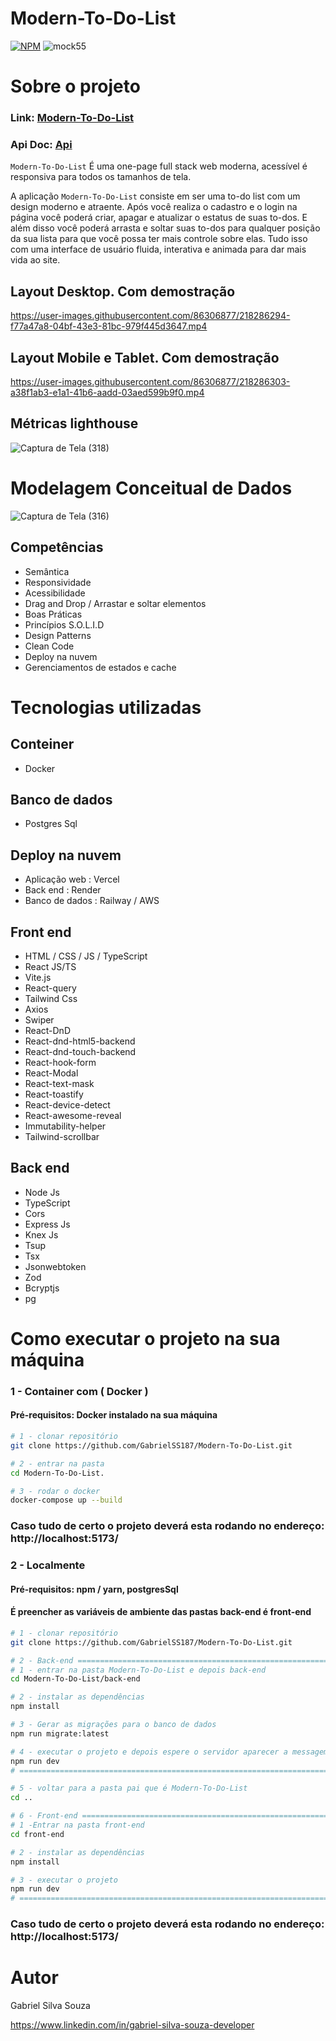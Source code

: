 # Modern-To-Do-List
[![NPM](https://img.shields.io/npm/l/react)](https://github.com/GabrielSS187/Modern-To-Do-List/blob/main/LICENSE) 
![mock55](https://user-images.githubusercontent.com/86306877/218285011-21bc84f5-97c1-49b0-9ea9-c65bf77ae696.png)

# Sobre o projeto

### Link: [Modern-To-Do-List](https://ng-transactions-system.vercel.app/)
### Api Doc: [Api]()

``Modern-To-Do-List`` É uma one-page full stack web moderna, acessível é responsiva para todos os tamanhos de tela.

A aplicação ``Modern-To-Do-List`` consiste em ser uma to-do list com um design moderno e atraente.
Após você realiza o cadastro e o login na página você poderá criar, apagar e atualizar o estatus
de suas to-dos. E além disso você poderá arrasta e soltar suas to-dos para qualquer posição da sua lista para que 
você possa ter mais controle sobre elas. Tudo isso com uma interface de usuário fluida, interativa
e animada para dar mais vida ao site.

## Layout Desktop. Com demostração
https://user-images.githubusercontent.com/86306877/218286294-f77a47a8-04bf-43e3-81bc-979f445d3647.mp4

## Layout Mobile e Tablet. Com demostração
https://user-images.githubusercontent.com/86306877/218286303-a38f1ab3-e1a1-41b6-aadd-03aed599b9f0.mp4

## Métricas lighthouse
![Captura de Tela (318)](https://user-images.githubusercontent.com/86306877/218285889-676c2153-61f2-40ea-91f7-58617d3d702a.png)

# Modelagem Conceitual de Dados
![Captura de Tela (316)](https://user-images.githubusercontent.com/86306877/218285587-65f2abbd-9e8f-42cc-bb29-d866cd2123f8.png)

## Competências
- Semântica
- Responsividade
- Acessibilidade
- Drag and Drop / Arrastar e soltar elementos
- Boas Práticas
- Princípios S.O.L.I.D
- Design Patterns
- Clean Code
- Deploy na nuvem
- Gerenciamentos de estados e cache

# Tecnologias utilizadas

## Conteiner
- Docker

## Banco de dados
- Postgres Sql

## Deploy na nuvem
- Aplicação web : Vercel
- Back end : Render
- Banco de dados : Railway / AWS

## Front end
- HTML / CSS / JS / TypeScript
- React JS/TS
- Vite.js
- React-query
- Tailwind Css
- Axios
- Swiper
- React-DnD
- React-dnd-html5-backend
- React-dnd-touch-backend
- React-hook-form
- React-Modal
- React-text-mask
- React-toastify
- React-device-detect
- React-awesome-reveal
- Immutability-helper
- Tailwind-scrollbar

## Back end
- Node Js
- TypeScript
- Cors
- Express Js
- Knex Js
- Tsup
- Tsx
- Jsonwebtoken
- Zod
- Bcryptjs
- pg


# Como executar o projeto na sua máquina

### 1 - Container com ( Docker )
#### Pré-requisitos: Docker instalado na sua máquina
```bash
# 1 - clonar repositório
git clone https://github.com/GabrielSS187/Modern-To-Do-List.git

# 2 - entrar na pasta
cd Modern-To-Do-List.

# 3 - rodar o docker
docker-compose up --build
```
### Caso tudo de certo o projeto deverá esta rodando no endereço: http://localhost:5173/

### 2 - Localmente
#### Pré-requisitos: npm / yarn, postgresSql
#### É preencher as variáveis de ambiente das pastas back-end é front-end

```bash
# 1 - clonar repositório
git clone https://github.com/GabrielSS187/Modern-To-Do-List.git

# 2 - Back-end ============================================================================================================
# 1 - entrar na pasta Modern-To-Do-List e depois back-end
cd Modern-To-Do-List/back-end

# 2 - instalar as dependências
npm install

# 3 - Gerar as migrações para o banco de dados
npm run migrate:latest

# 4 - executar o projeto e depois espere o servidor aparecer a messagem: "Server is running in http://localhost:8000"
npm run dev
# ===========================================================================================================================

# 5 - voltar para a pasta pai que é Modern-To-Do-List
cd ..

# 6 - Front-end ============================================================================================================
# 1 -Entrar na pasta front-end
cd front-end

# 2 - instalar as dependências
npm install

# 3 - executar o projeto
npm run dev
# ===========================================================================================================================
```
### Caso tudo de certo o projeto deverá esta rodando no endereço: http://localhost:5173/

# Autor

Gabriel Silva Souza

https://www.linkedin.com/in/gabriel-silva-souza-developer

